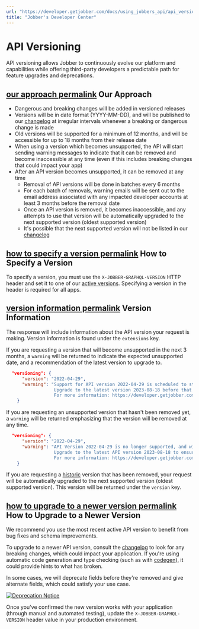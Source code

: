 ```yaml
---
url: "https://developer.getjobber.com/docs/using_jobbers_api/api_versioning"
title: "Jobber's Developer Center"
---
```


# API Versioning

API versioning allows Jobber to continuously evolve our platform and
capabilities while offering third-party developers a predictable path for
feature upgrades and deprecations.

## [our approach permalink](https://developer.getjobber.com/docs/using_jobbers_api/api_versioning\#our-approach) Our Approach

- Dangerous and breaking changes will be added in versioned releases
- Versions will be in date format (YYYY-MM-DD), and will be published to our
[changelog](https://developer.getjobber.com/docs/changelog) at irregular intervals whenever a breaking or
dangerous change is made
- Old versions will be supported for a minimum of 12 months, and will be
accessible for up to 18 months from their release date
- When using a version which becomes unsupported, the API will start sending
warning messages to indicate that it can be removed and become inaccessible at
any time (even if this includes breaking changes that could impact your app)
- After an API version becomes unsupported, it can be removed at any time
  - Removal of API versions will be done in batches every 6 months
  - For each batch of removals, warning emails will be sent out to the email
    address associated with any impacted developer accounts at least 3 months
    before the removal date
  - Once an API version is removed, it becomes inaccessible, and any attempts to
    use that version will be automatically upgraded to the next supported
    version (oldest supported version)
  - It's possible that the next supported version will not be listed in our
    [changelog](https://developer.getjobber.com/docs/changelog/#active-api-versions)

## [how to specify a version permalink](https://developer.getjobber.com/docs/using_jobbers_api/api_versioning\#how-to-specify-a-version) How to Specify a Version

To specify a version, you must use the `X-JOBBER-GRAPHQL-VERSION` HTTP header
and set it to one of our
[active versions](https://developer.getjobber.com/docs/changelog/#active-api-versions). Specifying a version in
the header is required for all apps.

## [version information permalink](https://developer.getjobber.com/docs/using_jobbers_api/api_versioning\#version-information) Version Information

The response will include information about the API version your request is
making. Version information is found under the `extensions` key.

If you are requesting a version that will become unsupported in the next 3
months, a `warning` will be returned to indicate the expected unsupported date,
and a recommendation of the latest version to upgrade to.

```json
  "versioning": {
      "version": "2022-04-29",
      "warning": "Support for API version 2022-04-29 is scheduled to stop on May 13, 2023.
                  Upgrade to the latest version 2023-08-18 before that date.
                  For more information: https://developer.getjobber.com/docs/using_jobbers_api/api_versioning"
    }

```

If you are requesting an unsupported version that hasn't been removed yet, a
`warning` will be returned emphasizing that the version will be removed at any
time.

```json
  "versioning": {
      "version": "2022-04-29",
      "warning": "API Version 2022-04-29 is no longer supported, and will be removed at any time without warning.
                  Upgrade to the latest API version 2023-08-18 to ensure your app continues to function.
                  For more information: https://developer.getjobber.com/docs/using_jobbers_api/api_versioning"
    }

```

If you are requesting a [historic](https://developer.getjobber.com/docs/changelog#historic-api-versions)
version that has been removed, your request will be automatically upgraded to
the next supported version (oldest supported version). This version will be
returned under the `version` key.

## [how to upgrade to a newer version permalink](https://developer.getjobber.com/docs/using_jobbers_api/api_versioning\#how-to-upgrade-to-a-newer-version) How to Upgrade to a Newer Version

We recommend you use the most recent active API version to benefit from bug
fixes and schema improvements.

To upgrade to a newer API version, consult the [changelog](https://developer.getjobber.com/docs/changelog) to
look for any breaking changes, which could impact your application. If you're
using automatic code generation and type checking (such as with
[codegen](https://www.graphql-code-generator.com/)), it could provide hints to
what has broken.

In some cases, we will deprecate fields before they're removed and give
alternate fields, which could satisfy your use case.

[![Deprecation Notice](https://developer.getjobber.com/static/770a5fc0f6259abf63f40189d9e3dc9c/d4713/deprecated_field.png)](https://developer.getjobber.com/static/770a5fc0f6259abf63f40189d9e3dc9c/d4713/deprecated_field.png)

Once you've confirmed the new version works with your application (through
manual and automated testing), update the `X-JOBBER-GRAPHQL-VERSION` header
value in your production environment.